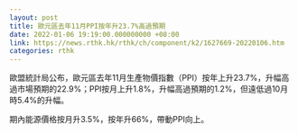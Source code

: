 ```yaml
---
layout: post
title: 歐元區去年11月PPI按年升23.7%高過預期
date: 2022-01-06 19:19:00.000000000 +08:00
link: https://news.rthk.hk/rthk/ch/component/k2/1627669-20220106.htm
categories: rthk
---
```


歐盟統計局公布，歐元區去年11月生產物價指數（PPI）按年上升23.7%，升幅高過市場預期的22.9%；PPI按月上升1.8%，升幅高過預期的1.2%，但遠低過10月時5.4%的升幅。

期內能源價格按月升3.5%，按年升66%，帶動PPI向上。
